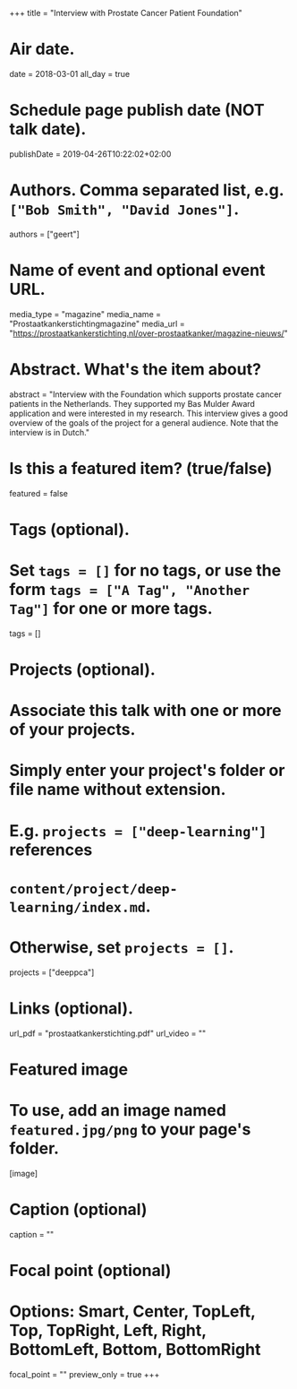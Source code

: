 +++
title = "Interview with Prostate Cancer Patient Foundation"

# Air date.
date = 2018-03-01
all_day = true

# Schedule page publish date (NOT talk date).
publishDate = 2019-04-26T10:22:02+02:00

# Authors. Comma separated list, e.g. `["Bob Smith", "David Jones"]`.
authors = ["geert"]

# Name of event and optional event URL.
media_type = "magazine"
media_name = "Prostaatkankerstichtingmagazine"
media_url = "https://prostaatkankerstichting.nl/over-prostaatkanker/magazine-nieuws/"

# Abstract. What's the item about?
abstract = "Interview with the Foundation which supports prostate cancer patients in the Netherlands. They supported my Bas Mulder Award application and were interested in my research. This interview gives a good overview of the goals of the project for a general audience. Note that the interview is in Dutch."

# Is this a featured item? (true/false)
featured = false

# Tags (optional).
#   Set `tags = []` for no tags, or use the form `tags = ["A Tag", "Another Tag"]` for one or more tags.
tags = []

# Projects (optional).
#   Associate this talk with one or more of your projects.
#   Simply enter your project's folder or file name without extension.
#   E.g. `projects = ["deep-learning"]` references 
#   `content/project/deep-learning/index.md`.
#   Otherwise, set `projects = []`.
projects = ["deeppca"]

# Links (optional).
url_pdf = "prostaatkankerstichting.pdf"
url_video = ""

# Featured image
# To use, add an image named `featured.jpg/png` to your page's folder. 
[image]
  # Caption (optional)
  caption = ""

  # Focal point (optional)
  # Options: Smart, Center, TopLeft, Top, TopRight, Left, Right, BottomLeft, Bottom, BottomRight
  focal_point = ""
  preview_only = true
+++
